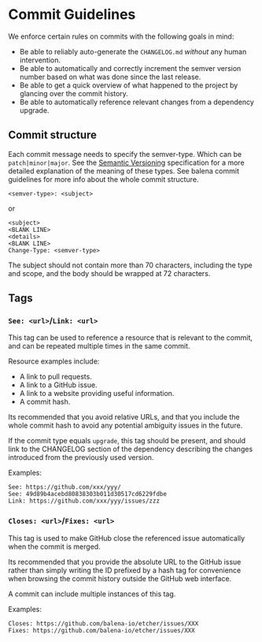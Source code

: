 Commit Guidelines
=================

We enforce certain rules on commits with the following goals in mind:

- Be able to reliably auto-generate the `CHANGELOG.md` *without* any human
intervention.
- Be able to automatically and correctly increment the semver version number
based on what was done since the last release.
- Be able to get a quick overview of what happened to the project by glancing
over the commit history.
- Be able to automatically reference relevant changes from a dependency
upgrade.


Commit structure
----------------

Each commit message needs to specify the semver-type. Which can be `patch|minor|major`.
See the [Semantic Versioning][semver] specification for a more detailed explanation of the meaning of these types.
See balena commit guidelines for more info about the whole commit structure.

```
<semver-type>: <subject>
```
or
```
<subject>
<BLANK LINE>
<details>
<BLANK LINE>
Change-Type: <semver-type>
```

The subject should not contain more than 70 characters, including the type and
scope, and the body should be wrapped at 72 characters.

Tags
----

### `See: <url>`/`Link: <url>`

This tag can be used to reference a resource that is relevant to the commit,
and can be repeated multiple times in the same commit.

Resource examples include:

- A link to pull requests.
- A link to a GitHub issue.
- A link to a website providing useful information.
- A commit hash.

Its recommended that you avoid relative URLs, and that you include the whole
commit hash to avoid any potential ambiguity issues in the future.

If the commit type equals `upgrade`, this tag should be present, and should
link to the CHANGELOG section of the dependency describing the changes
introduced from the previously used version.

Examples:

```
See: https://github.com/xxx/yyy/
See: 49d89b4acebd80838303b011d30517cd6229fdbe
Link: https://github.com/xxx/yyy/issues/zzz
```

### `Closes: <url>`/`Fixes: <url>`

This tag is used to make GitHub close the referenced issue automatically when
the commit is merged.

Its recommended that you provide the absolute URL to the GitHub issue rather
than simply writing the ID prefixed by a hash tag for convenience when browsing
the commit history outside the GitHub web interface.

A commit can include multiple instances of this tag.

Examples:

```
Closes: https://github.com/balena-io/etcher/issues/XXX
Fixes: https://github.com/balena-io/etcher/issues/XXX
```

[semver]: http://semver.org
